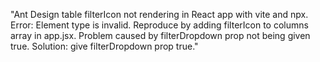 "Ant Design table filterIcon not rendering in React app with vite and npx. Error: Element type is invalid. Reproduce by adding filterIcon to columns array in app.jsx. Problem caused by filterDropdown prop not being given true. Solution: give filterDropdown prop true."
